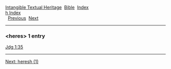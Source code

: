 [Intangible Textual Heritage](../../index)  [Bible](../index) 
[Index](index)   
[h Index](_h_)  
  [Previous](c05402)  [Next](c05404) 

------------------------------------------------------------------------

### &lt;heres&gt; 1 entry

[Jdg 1:35](../kjv/jdg001.htm#035)  

------------------------------------------------------------------------

[Next: heresh (1)](c05404)
